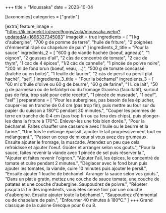 +++
title = "Moussaka"
date = 2023-10-04

[taxonomies]
categories = ["gratin"]

[extra]
feature_image = "https://ik.imagekit.io/eaec9qogv/zola/moussaka.webp?updatedAt=1696337345083"
imagekit = true
ingredients = [
  "1 kg d'aubergine",
  "700 g de pomme de terre",
  "huile de friture",
  "2 poignées d'émmental râpé ou chapelure de pain"
]
ingredients_2_title = "Pour la sauce"
ingredients_2 = [
  "600 g de viande hachée (boeuf, agneau)",
  "1 oignon",
  "2 gousses d'ail",
  "2 càs de concentré de tomate",
  "2 càc de thym",
  "1 càc de 4 épices",
  "1/2 càc de cannelle",
  "1 pincée de poivre noire",
  "200 ml de fond brun (boeuf, veau, ...)",
  "500 g de tomate concassé (fraîche ou en boite)",
  "1 feuille de laurier",
  "2 càs de persil ou persil plat haché",
  "sel",
]
ingredients_3_title = "Pour la béchamel"
ingredients_3 = [
  "60 ml d'huile d'olive ou 60 g de beurre",
  "60 g de farine",
  "1 L de lait",
  "50 g de parmesan ou de kefalotyri ou du fromage Gravièra (facultatif), surtout pas de feta, trop salé pour cette recette",
  "1 pincée de muscade",
  "1 oeuf",
  "sel"
]
preparations = [
  "Pour les aubergines, pas besoin de les éplucher, couper-les en tranche de 0.4 cm (pas trop fin), puis mettre au four sur du papier du cuisson à 180°C pendant 30 minutes.",
  "Couper les pommes de terre en tranche de 0.4 cm (pas trop fin ou ça fera des chips), puis plonger-les dans la friture à 170°C. Enlever-les une fois bien dorée.",
  "Pour la béchamel. Faites chauffer une casserole avec l'huile ou le beurre et la farine.",
  "Une fois le mélange épaissit, ajouter le lait progressivement tout en mélangeant.",
  "Passer un coup de mixeur si vous avez des grumeaux. Ensuite ajouter le fromage, la muscade. Attendez un peu que cela refroidisse et ajouter l'oeuf. Goûter et arranger selon vos gouts.",
  "Pour la sauce, faites revenir la viande avec 1 pincée de sel puis réserver la.",
  "Ajouter et faites revenir l'oignon.",
  "Ajouter l'ail, les épices, le concentré de tomate et cuire pendant 2 minutes.",
  "Déglacer avec le fond brun puis ajouter les tomates, la viande, cuire 10 minutes puis ajouter le persil.",
  "Ensuite ajouter 1 louche de béchamel. Arranger la sauce selon vos gouts.",
  "Dans un plat à gratin, mettez une couche de sauce tomate, une couche de patates et une couche d'aubergine. Saupoudrez de poivre.",
  "Répeter jusqu'a la fin des ingrédients, vous êtes censé finir par une couche d'aubergine. Ensuite ajouter toute la béchamel.",
  "Saupoudrez d'émmental ou de chapelure de pain.",
  "Enfourner 40 minutes à 180°C."
]
+++
Grand classique de la cuisine Grecque pour 6 ou 8.
